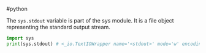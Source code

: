 #python

The `sys.stdout` variable is part of the sys module. It is a file object representing the standard output stream.

```python
import sys
print(sys.stdout) # <_io.TextIOWrapper name='<stdout>' mode='w' encoding='UTF-8'>
```